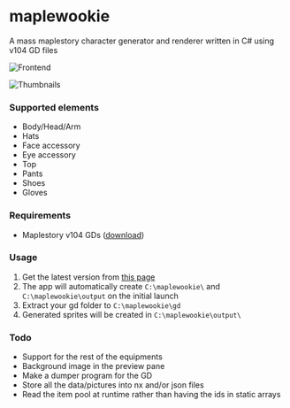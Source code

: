 # maplewookie


A mass maplestory character generator and renderer written in C# using v104 GD files

![Frontend](http://i.imgur.com/zItqcUj.png)

![Thumbnails](http://i.imgur.com/o5VHvuU.png)

### Supported elements

- Body/Head/Arm
- Hats
- Face accessory
- Eye accessory
- Top
- Pants
- Shoes
- Gloves

### Requirements

- Maplestory v104 GDs ([download](https://drive.google.com/file/d/0B1BJqPPfhZhdRjNLUFpjbWgxWVk/view?usp=sharing "link"))

### Usage

1. Get the latest version from [this page](https://github.com/oxysoft/maplewookie/releases)
2. The app will automatically create `C:\maplewookie\` and `C:\maplewookie\output` on the initial launch
3. Extract your gd folder to `C:\maplewookie\gd`
4. Generated sprites will be created in `C:\maplewookie\output\`

### Todo

- Support for the rest of the equipments
- Background image in the preview pane
- Make a dumper program for the GD
- Store all the data/pictures into nx and/or json files
- Read the item pool at runtime rather than having the ids in static arrays